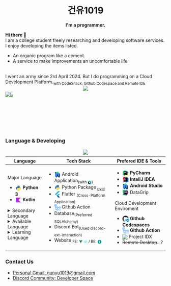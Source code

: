 
<h1 align="center">건유1019</h1>
<p align="center">
  <b>I'm a programmer.</b>
</p>


**Hi there 👋**<br/>
I am a college student freely researching and developing software services.</br>
I enjoy developing the items listed.
<ul>
  <li>An organic program like a cement.</li>
  <li>A service to make improvements an uncomfortable life</li>
</ul>
</br>
I went an army since 2rd April 2024. But I do programming on a Cloud Development Platform.<sub>with CodeSnack, Github Codespace and Remote IDE</sub>


<center>
  <img src="https://github-profile-trophy.vercel.app?username=gunyu1019&theme=dracula&column=-1&row=1&margin-w=8&margin-h=8&no-bg=false&no-frame=false&order=4" />
</center>
<div style="display: flex;">
  <img style="max-width: 45%" src="https://github-readme-stats.vercel.app/api?username=gunyu1019&count_private=true&show_icons=true&theme=tokyonight" height="120" />
  <a href="https://solved.ac/profile/gunyu1019">
    <img style="max-width: 45%" src="http://mazassumnida.wtf/api/v2/generate_badge?boj=gunyu1019" height="120" />
  </a>
</div>

### Language & Developing

<table>
    <thead>
        <td align="center" colspan="3">
          <img src="https://github-readme-stats.vercel.app/api/top-langs/?username=gunyu1019&theme=dracula&layout=compact" height="150" />
        </td>
        <tr>
          <th>Language</th>
          <th>Tech Stack</th>
          <th>Prefered IDE & Tools</th>
        </tr>
    </thead>
    <tbody>
        <tr>
           <td>
             Major Language
             <ul>
               <li><img src="https://github.com/devicons/devicon/blob/master/icons/python/python-original.svg" height="20px" align="center"> <b>Python 3</b></li>
               <li><img src="https://github.com/devicons/devicon/blob/master/icons/kotlin/kotlin-original.svg" height="20px" align="center"> <b>Kotlin</b></li>
             </ul>
               <details>
                  <summary>Secondary Language</summary>
                   <ul>
                     <li><img src="https://github.com/devicons/devicon/blob/master/icons/mysql/mysql-original.svg" height="20px" align="center"> SQL</li>
                     <li><img src="https://github.com/devicons/devicon/blob/master/icons/typescript/typescript-original.svg" height="20px" align="center"> TypeScript</li>
                   </ul> 
              </details>
               <details>
                 <summary>Available Language</summary>
                 <li><img src="https://github.com/devicons/devicon/blob/master/icons/c/c-original.svg" height="20px" align="center"> C</li>
                 <li><img src="https://github.com/devicons/devicon/blob/master/icons/java/java-original.svg" height="20px" align="center"> Java</li>
                 <li><img src="https://github.com/devicons/devicon/blob/master/icons/javascript/javascript-original.svg" height="20px" align="center"> JavaScript</li>
                 <li><img src="https://github.com/devicons/devicon/blob/master/icons/php/php-original.svg" height="20px" align="center"> PHP</li>
               </details>
               <details>
                 <summary>Learning Language</summary>
                 <li><img src="https://github.com/devicons/devicon/blob/master/icons/dart/dart-original.svg" height="20px" align="center"> Dart<sub>(Learning in 25Q1)</sub></li>
               </details>
             </ul> 
           </td>
            <td>
              <ul>
                <li><img src="https://github.com/devicons/devicon/blob/master/icons/androidstudio/androidstudio-original.svg" height="20px" align="center"> Android Application<sub>(with <img src="https://github.com/devicons/devicon/blob/master/icons/jetpackcompose/jetpackcompose-original.svg" height="12px" align="center">)</sub></li>
                <li><img src="https://github.com/devicons/devicon/blob/master/icons/python/python-original.svg" height="20px" align="center"> Python Package <sub><a href="https://pypi.org/user/gunyu1019/">pypi</a></sub></li>
                <li><img src="https://github.com/devicons/devicon/blob/master/icons/flutter/flutter-original.svg" height="20px" align="center"> Flutter <sub>(Cross-Platform Application)</sub></li>
                <li><img src="https://github.com/devicons/devicon/blob/master/icons/githubactions/githubactions-original.svg" height="20px" align="center"> Github Action</li>
                <li>Database<sub>(Preferred SQLAlchemy)</sub></li>
                <li>Discord Bot<sub>(Used discord-ext-interaction)</sub></li>
                <li>
                  Website
                  <sub>
                    FE: <img src="https://github.com/devicons/devicon/blob/master/icons/vuejs/vuejs-original.svg" height="12px" align="center">
                    <img src="https://github.com/devicons/devicon/blob/master/icons/react/react-original.svg" height="12px" align="center"> /
                    BE: 
                    <img src="https://github.com/devicons/devicon/blob/master/icons/fastapi/fastapi-original.svg" height="12px" align="center">
                  </sub>
                </li>
              </ul>
          </td>
          <td>
             <ul>
               <li><img src="https://github.com/devicons/devicon/blob/master/icons/pycharm/pycharm-original.svg" height="20px" align="center"> <b>PyCharm</b></li>
               <li><img src="https://github.com/devicons/devicon/blob/master/icons/intellij/intellij-original.svg" height="20px" align="center"> <b>InteliJ IDEA</b></li>
               <li><img src="https://github.com/devicons/devicon/blob/master/icons/androidstudio/androidstudio-original.svg" height="20px" align="center"> <b>Android Studio</b></li>
               <li><img src="https://github.com/devicons/devicon/blob/master/icons/datagrip/datagrip-original.svg" height="20px" align="center"> DataGrip</li>
             </ul>
             Cloud Development Enviroment
             <ul>
               <li><img src="https://github.com/devicons/devicon/blob/master/icons/githubcodespaces/githubcodespaces-original.svg" height="20px" align="center"> <b>Github Codespaces</b></li>
                <li><img src="https://github.com/devicons/devicon/blob/master/icons/githubactions/githubactions-original.svg" height="20px" align="center"> <b>Github Action</b></li>
               <li><img src="https://developers.google.com/static/idx/images/icon-192.png" height="20px" align="center"> Project IDX</li>
               <li><strike>Remote Desktop</strike>...?</li>
             </ul>
          </td>
        </tr>
    </tbody>
</table>

### Contact Us
<ul>
  <li><a href="mailto:gunyu1019@gmail.com">
    Personal Gmail: gunyu1019@gmail.com
  </a></li>
  <li><a href="https://discord.gg/YWUvFQ69us">Discord Community: Developer Space</a></li>
  <!--- <li><a href="mailto:gunyu1019@yhs.kr">
    Offical mail: gunyu1019@yhs.kr
  </a></li> --->
</ul>

